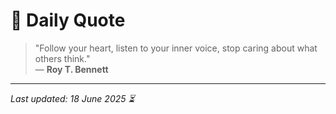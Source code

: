 # 📜 Daily Quote

> "Follow your heart, listen to your inner voice, stop caring about what others think."  
> — **Roy T. Bennett**

---

_Last updated: 18 June 2025 ⏳_
